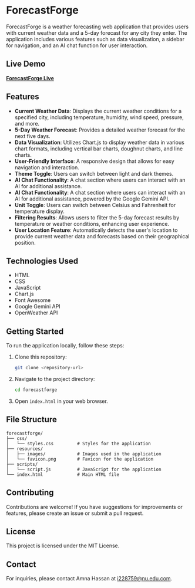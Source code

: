 # ForecastForge

ForecastForge is a weather forecasting web application that provides users with current weather data and a 5-day forecast for any city they enter. The application includes various features such as data visualization, a sidebar for navigation, and an AI chat function for user interaction.

## Live Demo
**[ForecastForge Live](https://Amnahsan.github.io/ForecastForge/)**


## Features

- **Current Weather Data**: Displays the current weather conditions for a specified city, including temperature, humidity, wind speed, pressure, and more.
- **5-Day Weather Forecast**: Provides a detailed weather forecast for the next five days.
- **Data Visualization**: Utilizes Chart.js to display weather data in various chart formats, including vertical bar charts, doughnut charts, and line charts.
- **User-Friendly Interface**: A responsive design that allows for easy navigation and interaction.
- **Theme Toggle**: Users can switch between light and dark themes.
- **AI Chat Functionality**: A chat section where users can interact with an AI for additional assistance.
- **AI Chat Functionality**: A chat section where users can interact with an AI for additional assistance, powered by the Google Gemini API.
- **Unit Toggle**: Users can switch between Celsius and Fahrenheit for temperature display.
- **Filtering Results**: Allows users to filter the 5-day forecast results by temperature or weather conditions, enhancing user experience.
- **User Location Feature**: Automatically detects the user's location to provide current weather data and forecasts based on their geographical position.

## Technologies Used

- HTML
- CSS
- JavaScript
- Chart.js
- Font Awesome
- Google Gemini API
- OpenWeather API

## Getting Started

To run the application locally, follow these steps:

1. Clone this repository:
   ```bash
   git clone <repository-url>
   ```

2. Navigate to the project directory:
   ```bash
   cd forecastforge
   ```

3. Open `index.html` in your web browser.

## File Structure

```plaintext
forecastforge/
├── css/
│   └── styles.css         # Styles for the application
├── resources/
│   ├── images/            # Images used in the application
│   └── favicon.png        # Favicon for the application
├── scripts/
│   └── script.js          # JavaScript for the application
└── index.html             # Main HTML file
```

## Contributing

Contributions are welcome! If you have suggestions for improvements or features, please create an issue or submit a pull request.

## License

This project is licensed under the MIT License.

## Contact

For inquiries, please contact Amna Hassan at [i228759@nu.edu.com](mailto:i228759@nu.edu.com).
